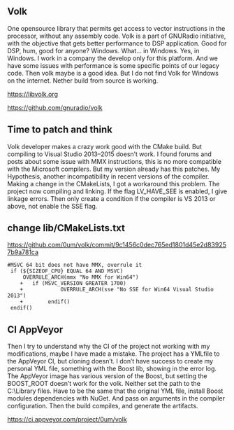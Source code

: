 ## Volk

One opensource library that permits get access to vector instructions in the processor, without any assembly code. Volk is a part of GNURadio initiative, with the objective that gets better performance to DSP application. Good for DSP, hum, good for anyone? Windows. What… in Windows. Yes, in Windows. I work in a company the develop only for this platform. And we have some issues with performance is some specific points of our legacy code. Then volk maybe is a good idea. But I do not find Volk for Windows on the internet. Nether build from source is working.

https://libvolk.org

https://github.com/gnuradio/volk

## Time to patch and think

Volk developer makes a crazy work good with the CMake build. But compiling to Visual Studio 2013–2015 doesn’t work. I found forums and posts about some issue with MMX instructions, this is no more compatible with the Microsoft compilers. But my version already has this patches. My Hypothesis, another incompatibility in recent versions of the compiler. Making a change in the CMakeLists, I got a workaround this problem. The project now compiling and linking. If the flag LV_HAVE_SEE is enabled, I give linkage errors. Then only create a condition if the compiler is VS 2013 or above, not enable the SSE flag.
## change lib/CMakeLists.txt

https://github.com/0um/volk/commit/9c1456c0dec765ed1801d45e2d839257b9a781ca
```
#MSVC 64 bit does not have MMX, overrule it
 if (${SIZEOF_CPU} EQUAL 64 AND MSVC)
     OVERRULE_ARCH(mmx "No MMX for Win64")
    +	if (MSVC_VERSION GREATER 1700)
    +            OVERRULE_ARCH(sse "No SSE for Win64 Visual Studio 2013")
    +        endif()
 endif()
```

## CI AppVeyor

Then I try to understand why the CI of the project not working with my modifications, maybe I have made a mistake. The project has a YMLfile to the AppVeyor CI, but cloning doesn’t. I don’t have success to create my personal YML file, something with the Boost lib, showing in the error log. The AppVeyor image has various version of the Boost, but setting the BOOST_ROOT doesn’t work for the volk. Neither set the path to the C:\Library files. Have to be the same that the original YML file, install Boost modules dependencies with NuGet. And pass on arguments in the compiler configuration. Then the build compiles, and generate the artifacts.

https://ci.appveyor.com/project/0um/volk